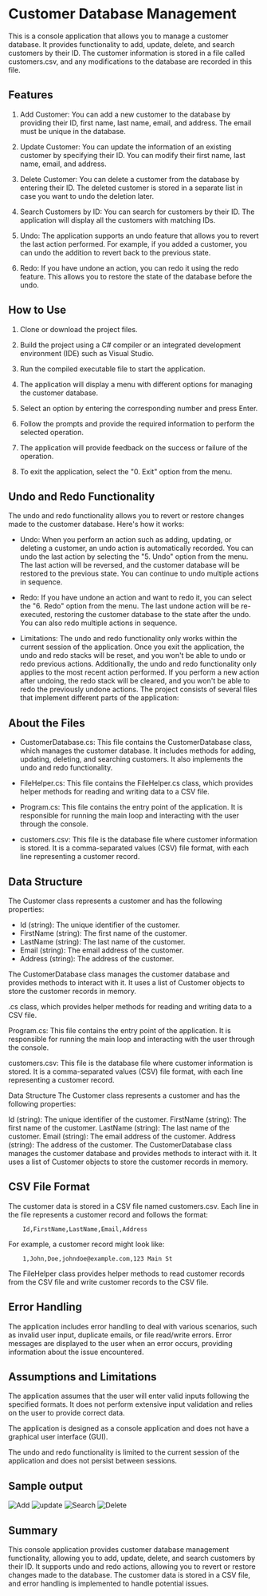 # Customer Database Management

This is a console application that allows you to manage a customer database. It provides functionality to add, update, delete, and search customers by their ID. The customer information is stored in a file called customers.csv, and any modifications to the database are recorded in this file.
## Features
1. Add Customer: You can add a new customer to the database by providing their ID, first name, last name, email, and address. The email must be unique in the database.

2. Update Customer: You can update the information of an existing customer by specifying their ID. You can modify their first name, last name, email, and address.

3. Delete Customer: You can delete a customer from the database by entering their ID. The deleted customer is stored in a separate list in case you want to undo the deletion later.

4. Search Customers by ID: You can search for customers by their ID. The application will display all the customers with matching IDs.

5. Undo: The application supports an undo feature that allows you to revert the last action performed. For example, if you added a customer, you can undo the addition to revert back to the previous state.

6. Redo: If you have undone an action, you can redo it using the redo feature. This allows you to restore the state of the database before the undo.
## How to Use
1. Clone or download the project files.

2. Build the project using a C# compiler or an integrated development environment (IDE) such as Visual Studio.

3. Run the compiled executable file to start the application.

4. The application will display a menu with different options for managing the customer database.

5. Select an option by entering the corresponding number and press Enter.

6. Follow the prompts and provide the required information to perform the selected operation.

7. The application will provide feedback on the success or failure of the operation.

8. To exit the application, select the "0. Exit" option from the menu.

## Undo and Redo Functionality
The undo and redo functionality allows you to revert or restore changes made to the customer database. Here's how it works:

* Undo: When you perform an action such as adding, updating, or deleting a customer, an undo action is automatically recorded. You can undo the last action by selecting the "5. Undo" option from the menu. The last action will be reversed, and the customer database will be restored to the previous state. You can continue to undo multiple actions in sequence.

* Redo: If you have undone an action and want to redo it, you can select the "6. Redo" option from the menu. The last undone action will be re-executed, restoring the customer database to the state after the undo. You can also redo multiple actions in sequence.

* Limitations: The undo and redo functionality only works within the current session of the application. Once you exit the application, the undo and redo stacks will be reset, and you won't be able to undo or redo previous actions. Additionally, the undo and redo functionality only applies to the most recent action performed. If you perform a new action after undoing, the redo stack will be cleared, and you won't be able to redo the previously undone actions.
The project consists of several files that implement different parts of the application:
## About the Files
* CustomerDatabase.cs: This file contains the CustomerDatabase class, which manages the customer database. It includes methods for adding, updating, deleting, and searching customers. It also implements the undo and redo functionality.

* FileHelper.cs: This file contains the FileHelper.cs class, which provides helper methods for reading and writing data to a CSV file.
* Program.cs: This file contains the entry point of the application. It is responsible for running the main loop and interacting with the user through the console.

* customers.csv: This file is the database file where customer information is stored. It is a comma-separated values (CSV) file format, with each line representing a customer record.
## Data Structure
The Customer class represents a customer and has the following properties:

* Id (string): The unique identifier of the customer.
* FirstName (string): The first name of the customer.
* LastName (string): The last name of the customer.
* Email (string): The email address of the customer.
* Address (string): The address of the customer.

The CustomerDatabase class manages the customer database and provides methods to interact with it. It uses a list of Customer objects to store the customer records in memory.


.cs class, which provides helper methods for reading and writing data to a CSV file.

Program.cs: This file contains the entry point of the application. It is responsible for running the main loop and interacting with the user through the console.

customers.csv: This file is the database file where customer information is stored. It is a comma-separated values (CSV) file format, with each line representing a customer record.

Data Structure
The Customer class represents a customer and has the following properties:

Id (string): The unique identifier of the customer.
FirstName (string): The first name of the customer.
LastName (string): The last name of the customer.
Email (string): The email address of the customer.
Address (string): The address of the customer.
The CustomerDatabase class manages the customer database and provides methods to interact with it. It uses a list of Customer objects to store the customer records in memory.

## CSV File Format
The customer data is stored in a CSV file named customers.csv. Each line in the file represents a customer record and follows the format:

        Id,FirstName,LastName,Email,Address

For example, a customer record might look like:

        1,John,Doe,johndoe@example.com,123 Main St

The FileHelper class provides helper methods to read customer records from the CSV file and write customer records to the CSV file.

## Error Handling
The application includes error handling to deal with various scenarios, such as invalid user input, duplicate emails, or file read/write errors. Error messages are displayed to the user when an error occurs, providing information about the issue encountered.

## Assumptions and Limitations
The application assumes that the user will enter valid inputs following the specified formats. It does not perform extensive input validation and relies on the user to provide correct data.

The application is designed as a console application and does not have a graphical user interface (GUI).

The undo and redo functionality is limited to the current session of the application and does not persist between sessions.
## Sample output
![Add](images/Add.png)
![update](images/update.png)
![Search](images/search.png)
![Delete](images/del.png)
## Summary
This console application provides customer database management functionality, allowing you to add, update, delete, and search customers by their ID. It supports undo and redo actions, allowing you to revert or restore changes made to the database. The customer data is stored in a CSV file, and error handling is implemented to handle potential issues.